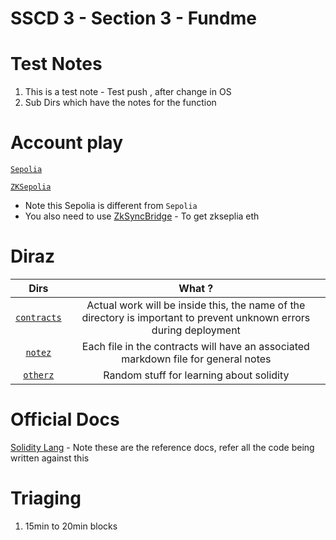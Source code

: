 # SSCD 3 - Section 3 - Fundme 

# Test Notes 

1. This is a test note  - Test push , after change in OS 
2. Sub Dirs which have the notes for the function

# Account play 

[`Sepolia`](https://sepolia.etherscan.io/address/0x692c2826b0518fEf229B4Bca184adE9915D05a73)

[`ZKSepolia`](https://sepolia.explorer.zksync.io/address/0x692c2826b0518fEf229B4Bca184adE9915D05a73)
- Note this Sepolia is different from `Sepolia` 
- You also need to use [ZkSyncBridge](https://portal.zksync.io/bridge/) - To get zkseplia eth


# Diraz 

Dirs | What ? 
:--: | :--: 
[`contracts`](./contracts) | Actual work will be inside this, the name of the directory is important to prevent unknown errors during deployment 
[`notez`](./notez) | Each file in the contracts will have an associated markdown file for general notes
[`otherz`](./others) | Random stuff for learning about solidity


# Official Docs 

[Solidity Lang](https://soliditylang.org/) - Note these are the reference docs, refer all the code being written against this


# Triaging 

1. 15min to 20min blocks 
